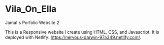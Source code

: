 # Vila_On_Ella
Jamal's Porfolio Website 2

This is a Responsive website I create using HTML, CSS, and Javascript. It is deployed with Netlify: https://nervous-darwin-97a349.netlify.com/.

